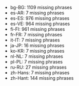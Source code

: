 - bg-BG: 1109 missing phrases
- es-AR: 7 missing phrases
- es-ES: 976 missing phrases
- es-VE: 964 missing phrases
- fi-FI: 961 missing phrases
- fr-FR: 7 missing phrases
- it-IT: 7 missing phrases
- ja-JP: 16 missing phrases
- ko-KR: 7 missing phrases
- nl-NL: 7 missing phrases
- pl-PL: 7 missing phrases
- ru-RU: 27 missing phrases
- zh-Hans: 7 missing phrases
- zh-Hant: 144 missing phrases
